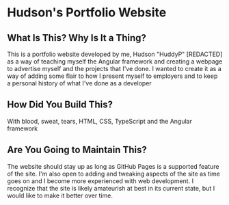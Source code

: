# Hudson's Portfolio Website

## What Is This? Why Is It a Thing?

This is a portfolio website developed by me, Hudson "HuddyP" [REDACTED] as a way of teaching myself the Angular framework and creating a webpage to advertise myself and the projects that I've done.
I wanted to create it as a way of adding some flair to how I present myself to employers and to keep a personal history of what I've done as a developer

## How Did You Build This?

With blood, sweat, tears, HTML, CSS, TypeScript and the Angular framework

## Are You Going to Maintain This?

The website should stay up as long as GitHub Pages is a supported feature of the site. I'm also open to adding and tweaking aspects of the site as time goes on and I become more experienced with web development.
I recognize that the site is likely amateurish at best in its current state, but I would like to make it better over time.
